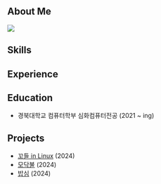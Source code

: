 ## About Me

<a href="https://solved.ac/babnbabn"><img src="http://mazassumnida.wtf/api/generate_badge?boj=babnbabn" ></a>

## Skills

## Experience

## Education

-   경북대학교 컴퓨터학부 심화컴퓨터전공 (2021 ~ ing)

## Projects

-   <a href="https://github.com/WithJo/KkodleInLinux">꼬들 in Linux</a> (2024)
-   <a href="https://github.com/WithJo/modakfire">모닥불</a> (2024)
-   <a href="https://github.com/WithJo/babsim">밥심</a> (2024)
